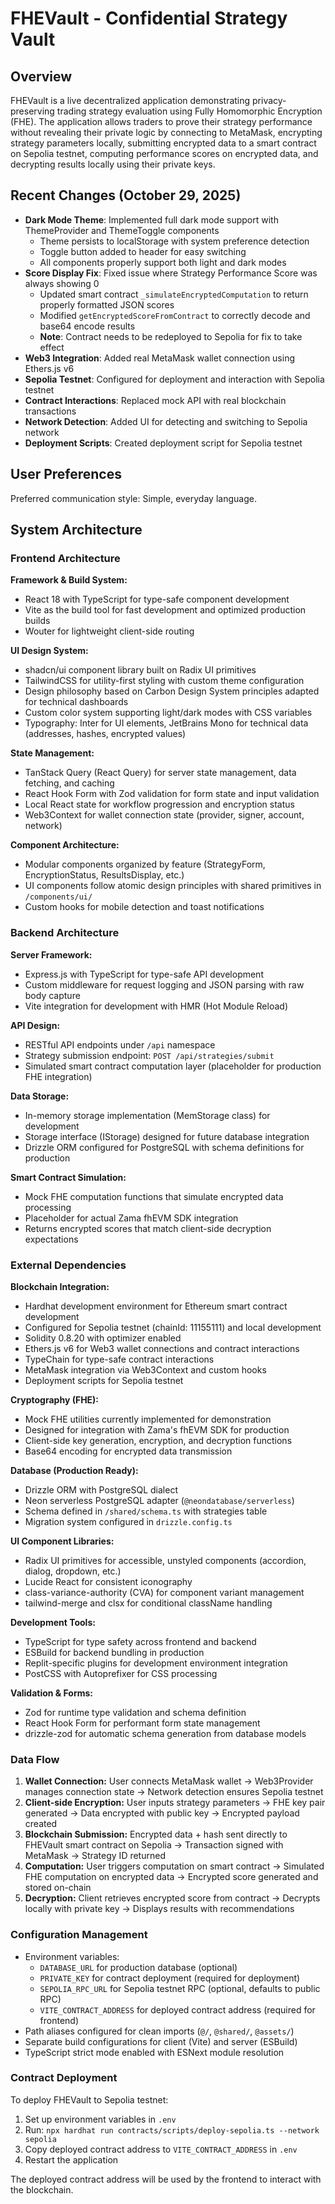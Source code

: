 # FHEVault - Confidential Strategy Vault

## Overview

FHEVault is a live decentralized application demonstrating privacy-preserving trading strategy evaluation using Fully Homomorphic Encryption (FHE). The application allows traders to prove their strategy performance without revealing their private logic by connecting to MetaMask, encrypting strategy parameters locally, submitting encrypted data to a smart contract on Sepolia testnet, computing performance scores on encrypted data, and decrypting results locally using their private keys.

## Recent Changes (October 29, 2025)

- **Dark Mode Theme**: Implemented full dark mode support with ThemeProvider and ThemeToggle components
  - Theme persists to localStorage with system preference detection
  - Toggle button added to header for easy switching
  - All components properly support both light and dark modes
- **Score Display Fix**: Fixed issue where Strategy Performance Score was always showing 0
  - Updated smart contract `_simulateEncryptedComputation` to return properly formatted JSON scores
  - Modified `getEncryptedScoreFromContract` to correctly decode and base64 encode results
  - **Note**: Contract needs to be redeployed to Sepolia for fix to take effect
- **Web3 Integration**: Added real MetaMask wallet connection using Ethers.js v6
- **Sepolia Testnet**: Configured for deployment and interaction with Sepolia testnet
- **Contract Interactions**: Replaced mock API with real blockchain transactions
- **Network Detection**: Added UI for detecting and switching to Sepolia network
- **Deployment Scripts**: Created deployment script for Sepolia testnet

## User Preferences

Preferred communication style: Simple, everyday language.

## System Architecture

### Frontend Architecture

**Framework & Build System:**
- React 18 with TypeScript for type-safe component development
- Vite as the build tool for fast development and optimized production builds
- Wouter for lightweight client-side routing

**UI Design System:**
- shadcn/ui component library built on Radix UI primitives
- TailwindCSS for utility-first styling with custom theme configuration
- Design philosophy based on Carbon Design System principles adapted for technical dashboards
- Custom color system supporting light/dark modes with CSS variables
- Typography: Inter for UI elements, JetBrains Mono for technical data (addresses, hashes, encrypted values)

**State Management:**
- TanStack Query (React Query) for server state management, data fetching, and caching
- React Hook Form with Zod validation for form state and input validation
- Local React state for workflow progression and encryption status
- Web3Context for wallet connection state (provider, signer, account, network)

**Component Architecture:**
- Modular components organized by feature (StrategyForm, EncryptionStatus, ResultsDisplay, etc.)
- UI components follow atomic design principles with shared primitives in `/components/ui/`
- Custom hooks for mobile detection and toast notifications

### Backend Architecture

**Server Framework:**
- Express.js with TypeScript for type-safe API development
- Custom middleware for request logging and JSON parsing with raw body capture
- Vite integration for development with HMR (Hot Module Reload)

**API Design:**
- RESTful API endpoints under `/api` namespace
- Strategy submission endpoint: `POST /api/strategies/submit`
- Simulated smart contract computation layer (placeholder for production FHE integration)

**Data Storage:**
- In-memory storage implementation (MemStorage class) for development
- Storage interface (IStorage) designed for future database integration
- Drizzle ORM configured for PostgreSQL with schema definitions for production

**Smart Contract Simulation:**
- Mock FHE computation functions that simulate encrypted data processing
- Placeholder for actual Zama fhEVM SDK integration
- Returns encrypted scores that match client-side decryption expectations

### External Dependencies

**Blockchain Integration:**
- Hardhat development environment for Ethereum smart contract development
- Configured for Sepolia testnet (chainId: 11155111) and local development
- Solidity 0.8.20 with optimizer enabled
- Ethers.js v6 for Web3 wallet connections and contract interactions
- TypeChain for type-safe contract interactions
- MetaMask integration via Web3Context and custom hooks
- Deployment scripts for Sepolia testnet

**Cryptography (FHE):**
- Mock FHE utilities currently implemented for demonstration
- Designed for integration with Zama's fhEVM SDK for production
- Client-side key generation, encryption, and decryption functions
- Base64 encoding for encrypted data transmission

**Database (Production Ready):**
- Drizzle ORM with PostgreSQL dialect
- Neon serverless PostgreSQL adapter (`@neondatabase/serverless`)
- Schema defined in `/shared/schema.ts` with strategies table
- Migration system configured in `drizzle.config.ts`

**UI Component Libraries:**
- Radix UI primitives for accessible, unstyled components (accordion, dialog, dropdown, etc.)
- Lucide React for consistent iconography
- class-variance-authority (CVA) for component variant management
- tailwind-merge and clsx for conditional className handling

**Development Tools:**
- TypeScript for type safety across frontend and backend
- ESBuild for backend bundling in production
- Replit-specific plugins for development environment integration
- PostCSS with Autoprefixer for CSS processing

**Validation & Forms:**
- Zod for runtime type validation and schema definition
- React Hook Form for performant form state management
- drizzle-zod for automatic schema generation from database models

### Data Flow

1. **Wallet Connection:** User connects MetaMask wallet → Web3Provider manages connection state → Network detection ensures Sepolia testnet
2. **Client-side Encryption:** User inputs strategy parameters → FHE key pair generated → Data encrypted with public key → Encrypted payload created
3. **Blockchain Submission:** Encrypted data + hash sent directly to FHEVault smart contract on Sepolia → Transaction signed with MetaMask → Strategy ID returned
4. **Computation:** User triggers computation on smart contract → Simulated FHE computation on encrypted data → Encrypted score generated and stored on-chain
5. **Decryption:** Client retrieves encrypted score from contract → Decrypts locally with private key → Displays results with recommendations

### Configuration Management

- Environment variables:
  - `DATABASE_URL` for production database (optional)
  - `PRIVATE_KEY` for contract deployment (required for deployment)
  - `SEPOLIA_RPC_URL` for Sepolia testnet RPC (optional, defaults to public RPC)
  - `VITE_CONTRACT_ADDRESS` for deployed contract address (required for frontend)
- Path aliases configured for clean imports (`@/`, `@shared/`, `@assets/`)
- Separate build configurations for client (Vite) and server (ESBuild)
- TypeScript strict mode enabled with ESNext module resolution

### Contract Deployment

To deploy FHEVault to Sepolia testnet:

1. Set up environment variables in `.env`
2. Run: `npx hardhat run contracts/scripts/deploy-sepolia.ts --network sepolia`
3. Copy deployed contract address to `VITE_CONTRACT_ADDRESS` in `.env`
4. Restart the application

The deployed contract address will be used by the frontend to interact with the blockchain.